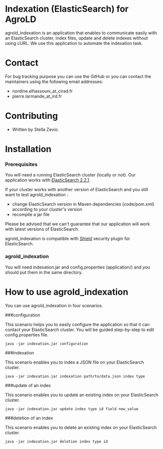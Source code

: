# Indexation (ElasticSearch) for AgroLD

agrold_indexation is an application that enables to communicate easily with an ElasticSearch cluster, index files, update and delete indexes without using cURL. We use this application to automate the indexation task.

# Contact

For bug tracking purpose you can use the GitHub or you can contact the maintainers using the following email addresses:

* nordine.elhassouni_at_cirad.fr
* pierre.larmande_at_ird.fr

# Contributing

* Written by Stella Zevio.

# Installation

### Prerequisites

You will need a running ElasticSearch cluster (locally or not).
Our application works with [ElasticSearch 2.2.1](https://www.elastic.co/fr/blog/elasticsearch-2-2-1-released).

If your cluster works with another version of ElasticSearch and you still want to test agrold_indexation : 
  * change ElasticSearch version in Maven dependencies (code/pom.xml) according to your cluster's version
  * recompile a jar file
  
Please be advised that we can't guarantee that our application will work with latest versions of ElasticSearch.

agrold_indexation is compatible with [Shield](https://www.elastic.co/fr/products/shield) security plugin for ElasticSearch.

### agrold_indexation

You will need indexation.jar and config.properties (application/) and you should put them in the same directory.

# How to use agrold_indexation

You can use agrold_indexation in four scenarios.

###configuration

This scenario helps you to easily configure the application so that it can contact your ElasticSearch cluster.
You will be guided step-by-step to edit config.properties file.

```
java -jar indexation.jar configuration
```

###indexation

This scenario enables you to index a JSON file on your ElasticSearch cluster.

```
java -jar indexation.jar indexation path/to/data.json index type
```

###update of an index

This scenario enables you to update an existing index on your ElasticSearch cluster.

```
java -jar indexation.jar update index type id field new_value
```

###deletion of an index

This scenario enables you to delete an existing index on your ElasticSearch cluster.

```
java -jar indexation.jar deletion index type id
```
